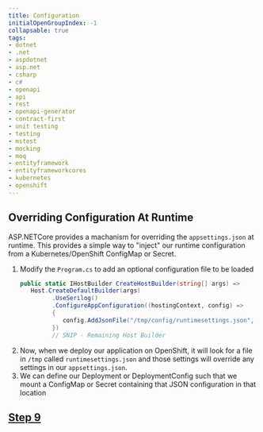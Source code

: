 ```yaml
---
title: Configuration
initialOpenGroupIndex: -1
collapsable: true
tags:
- dotnet
- .net
- aspdotnet
- asp.net
- csharp
- c#
- openapi
- api
- rest
- openapi-generator
- contract-first
- unit testing
- testing
- mstest
- mocking
- moq
- entityframework
- entityframeworkcores
- kubernetes
- openshift
---
```


## Overriding Configuration At Runtime

ASP.NETCore provides a machanism for overriding the `appsettings.json` at runtime. This provides a simple way to "inject" our runtime configuration from a Kubernetes/OpenShift ConfigMap or Secret.

1. Modify the `Program.cs` to add an optional configuration file to be loaded
   ```csharp
   public static IHostBuilder CreateHostBuilder(string[] args) =>
      Host.CreateDefaultBuilder(args)
            .UseSerilog()
            .ConfigureAppConfiguration((hostingContext, config) =>
            {
               config.AddJsonFile("/tmp/config/runtimesettings.json", optional: true, reloadOnChange: false);
            })
            // SNIP - Remaining Host Builder
   ```
1. Now, when we deploy our application on OpenShift, it will look for a file in `/tmp` called `runtimesettings.json` and those settings will override any settings in our `appsettings.json`.
1. We can define our Deployment or DeploymentConfig such that we mount a ConfigMap or Secret containing that JSON configuration in that location

## [Step 9](/tracks/runtimes/dotnet/helm-deployment.html)